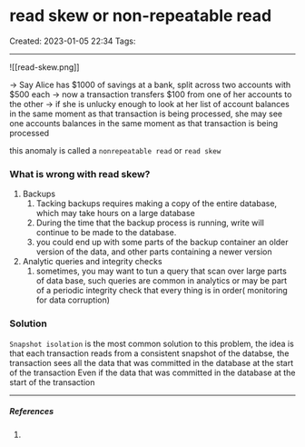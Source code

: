 # read skew or non-repeatable read
Created: 2023-01-05 22:34
Tags: 
____


![[read-skew.png]]

-> Say Alice has $1000 of savings at a bank, split across two accounts with $500 each
-> now a transaction transfers $100 from one of her accounts to the other
-> if she is unlucky enough to look at her list of account balances in the same moment as that transaction is being processed, she may see one accounts balances in the same moment as that transaction is being processed


this anomaly is called a `nonrepeatable read` or `read skew`

### What is wrong with read skew?

1. Backups
	1. Tacking backups requires making a copy of the entire database, which may take hours on a large database
	2. During the time that the backup process is running, write  will continue to be made to the database.
	3. you could end up with some parts of the backup container an older version of the data, and other parts containing a newer version
2. Analytic queries and integrity checks
	1. sometimes, you may want to tun a query that scan over large parts of data base, such queries are common in analytics or may be part of a periodic integrity check that every thing is in order( monitoring for data corruption)

### Solution

`Snapshot isolation` is the most common solution to this problem, the idea is that each transaction reads from a consistent snapshot of the databse, the transaction sees all the data that was committed in the database at the start of the transaction
Even if the data that was committed in the database at the start of the transaction


_____
##### References
1.

